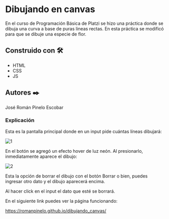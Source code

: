 # Dibujando en canvas 

En el curso de Programación Básica de Platzi se hizo una práctica donde se dibuja una curva a base de puras lineas rectas. En esta práctica se modificó para que se dibuje una especie de flor.


## Construido con 🛠️

* HTML
* CSS
* JS


## Autores ✒️

José Román Pinelo Escobar


### Explicación

Esta es la pantalla principal donde en un input pide cuántas líneas dibujará:

![1](https://user-images.githubusercontent.com/71656431/107075308-8dbf6300-67af-11eb-83d3-729a0140577e.jpg)


En el botón se agregó un efecto hover de luz neón. Al presionarlo, inmediatamente aparece el dibujo:

![2](https://user-images.githubusercontent.com/71656431/107075378-a4fe5080-67af-11eb-91ce-c96589681cf1.jpg)

Esta la opción de borrar el dibujo con el botón Borrar o bien, puedes ingresar otro dato y el dibujo aparecerá encima.

Al hacer click en el input el dato que esté se borrará.


En el siguiente link puedes ver la página funcionando: 

https://romanpinelo.github.io/dibujando_canvas/